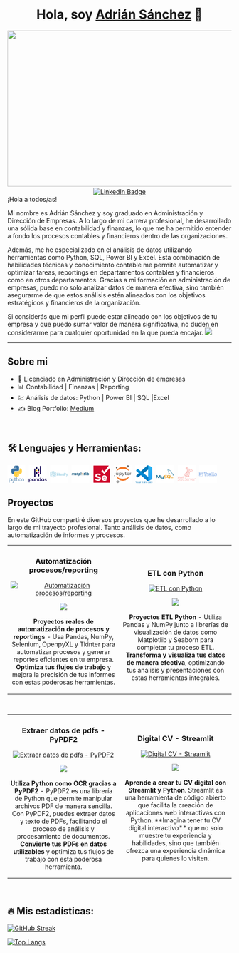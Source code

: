 <div align="center">
<h1 align="center">Hola, soy <a href="https://linkedin.com/in/adriansanchez-garcia">Adrián Sánchez</a> 👋</h1>
 <div align="center">
  <img src="https://media.giphy.com/media/dWesBcTLavkZuG35MI/giphy.gif" width="700" height="350"/>
</div>


  <a href="https://www.linkedin.com/in/adriansanchez-garcia/">
    <img src="https://img.shields.io/badge/LinkedIn-blue?style=for-the-badge&logo=linkedin&logoColor=white" alt="LinkedIn Badge"/>
  </a>
  
</div>
</div>
</div>
¡Hola a todos/as!


Mi nombre es Adrián Sánchez y soy graduado en Administración y Dirección de Empresas. A lo largo de mi carrera profesional, he desarrollado una sólida base en contabilidad y finanzas, lo que me ha permitido entender a fondo los procesos contables y financieros dentro de las organizaciones.

Además, me he especializado en el análisis de datos utilizando herramientas como Python, SQL, Power BI y Excel. Esta combinación de habilidades técnicas y conocimiento contable me permite automatizar y optimizar tareas, reportings en departamentos contables y financieros como en otros departamentos. Gracias a mi formación en administración de empresas, puedo no solo analizar datos de manera efectiva, sino también asegurarme de que estos análisis estén alineados con los objetivos estratégicos y financieros de la organización.

Si considerás que mi perfil puede estar alineado con los objetivos de tu empresa y que puedo sumar valor de manera significativa, no duden en considerarme para cualquier oportunidad en la que pueda encajar.
<img src="[[https://i.imgur.com/weNbhGZ.pn](https://imgur.com/a/3aNgWuv)g](https://imgur.com/a/3aNgWuv)">

---


## Sobre mi

- 🏫 Licenciado en Administración y Dirección de empresas 
- 📊 Contabilidad | Finanzas | Reporting
- 💹 Análisis de datos: Python | Power BI | SQL |Excel
- :writing_hand: Blog Portfolio: [Medium](https://medium.com/@adriansg1991)
<br>


## :hammer_and_wrench: Lenguajes y Herramientas:
<div>
  <img src="https://github.com/devicons/devicon/blob/master/icons/python/python-original-wordmark.svg" title="Python" alt="Python" width="40" height="40"/>&nbsp;
  <img src="https://github.com/devicons/devicon/blob/master/icons/pandas/pandas-original-wordmark.svg" title="Pandas" alt="Pandas" width="40" height="40"/>&nbsp;
  <img src="https://github.com/devicons/devicon/blob/master/icons/numpy/numpy-line-wordmark.svg" title="Numpy" alt="Numpy" width="40" height="40"/>&nbsp;
  <img src="https://github.com/devicons/devicon/blob/master/icons/matplotlib/matplotlib-original-wordmark.svg" title="Matplotlib" alt="Matplotlib" width="40" height="40"/>&nbsp;
  <img src="https://github.com/devicons/devicon/blob/master/icons/selenium/selenium-original.svg" title="Selenium" alt="Selenium" width="40" height="40"/>&nbsp;
  <img src="https://github.com/devicons/devicon/blob/master/icons/jupyter/jupyter-original-wordmark.svg" title="Jupyter" alt="Jupyter" width="40" height="40"/>&nbsp;
  <img src="https://github.com/devicons/devicon/blob/master/icons/vscode/vscode-original-wordmark.svg"  title="VSCode" alt="VSCode" width="40" height="40"/>&nbsp;
  <img src="https://github.com/devicons/devicon/blob/master/icons/mysql/mysql-original-wordmark.svg" title="MySQL"  alt="MySQL" width="40" height="40"/>&nbsp;
  <img src="https://github.com/devicons/devicon/blob/master/icons/microsoftsqlserver/microsoftsqlserver-line-wordmark.svg" title="SQLServer" alt="SQLServer" width="40" height="40"/>&nbsp;
  <img src="https://github.com/devicons/devicon/blob/master/icons/trello/trello-line-wordmark.svg" title="Trello" **alt="Trello" width="40" height="40"/>
</div>

## Proyectos
En este GitHub compartiré diversos proyectos que he desarrollado a lo largo de mi trayecto profesional. Tanto análisis de datos, como automatización de informes y procesos.

<table>
<tr>
<td width="50%">
<h3 align="center">Automatización procesos/reporting</h3>
<div align="center">
<a href="https://github.com/adriansg1991/AutomationsReportsProcesses" target="_blank">
<img src="https://i.imgur.com/UbdXc2Y.png" width="400" alt="Automatización procesos/reporting"></a>
<p>
<a href="https://github.com/adriansg1991/AutomationsReportsProcesses" target="_blank">
<img src="https://img.shields.io/badge/CÓDIGO-ff9?style=for-the-badge&logo=github&logoColor=black">
</a>
<a href="https://youtu.be/vJapzH_46a8" target="_blank">

</a>
</p>
<p><strong>Proyectos reales de automatización de procesos y reportings</strong> - Usa Pandas, NumPy, Selenium, OpenpyXL y Tkinter para automatizar procesos y generar reportes eficientes en tu empresa. <strong>Optimiza tus flujos de trabajo</strong> y mejora la precisión de tus informes con estas poderosas herramientas.</p>
</div>
                                                                                      
</td>

<td width="50%">
               <br>
<h3 align="center">ETL con Python</h3>
<div align="center">                                       
<a href="https://github.com/adriansg1991/ETL_Python" target="_blank">
<img src="https://i.imgur.com/496YOye.png" width="400" alt="ETL con Python">
</a>
<br>
<p>
<a href="https://github.com/adriansg1991/ETL_Python" target="_blank">
<img src="https://img.shields.io/badge/C%C3%93DIGO-80ffaa?style=for-the-badge&logo=github&logoColor=black">
</a>
<a href="https://youtu.be/hhhSMXi0R3E" target="_blank">

</a>
</p>
<p><strong>Proyectos ETL Python</strong> - Utiliza Pandas y NumPy junto a librerías de visualización de datos como Matplotlib y Seaborn para completar tu proceso ETL. <strong>Transforma y visualiza tus datos de manera efectiva</strong>, optimizando tus análisis y presentaciones con estas herramientas integrales.</p>
</div>                                                             
</table>                                                                                 
</div>
<br>

<table>
<tr>
<td width="50%">
<h3 align="center">Extraer datos de pdfs - PyPDF2</h3>
<div align="center">
<a href="https://github.com/adriansg1991/ExtractDataPyPDF" target="_blank"><img src="https://i.imgur.com/ju9LSSW.png" width="400" alt="Extraer datos de pdfs - PyPDF2"></a>
<p>
<a href="https://github.com/adriansg1991/ExtractDataPyPDF" target="_blank">
<img src="https://img.shields.io/badge/CÓDIGO-ff9?style=for-the-badge&logo=github&logoColor=black">
</a>
<a href="https://youtu.be/UaR7GSNACsM" target="_blank">
</a>
</p>
<p><strong>Utiliza Python como OCR gracias a PyPDF2</strong> - PyPDF2 es una librería de Python que permite manipular archivos PDF de manera sencilla. Con PyPDF2, puedes extraer datos y texto de PDFs, facilitando el proceso de análisis y procesamiento de documentos. <strong>Convierte tus PDFs en datos utilizables</strong> y optimiza tus flujos de trabajo con esta poderosa herramienta.</p>
</div>
                                                                                      
</td>       

<td width="50%">
<h3 align="center">Digital CV - Streamlit</h3>
<div align="center">
<a href="https://github.com/adriansg1991/DigitalCV_Streamlit" target="_blank"><img src="https://i.imgur.com/Tdv0qQe.png" width="400" alt="Digital CV - Streamlit"></a>
<p>
<a href="https://github.com/adriansg1991/DigitalCV_Streamlit" target="_blank">
<img src="https://img.shields.io/badge/C%C3%93DIGO-cfaae0?style=for-the-badge&logo=github&logoColor=black">
</a>
<a href="https://youtube.com/playlist?list=PL8ie04dqq7_NUvBcMMosVRAbqZDWmRzX3&si=FdS-Z07ZFAUjDHAE" target="_blank">
</a>
</p>
<p><strong>Aprende a crear tu CV digital con Streamlit y Python</strong>. Streamlit es una herramienta de código abierto que facilita la creación de aplicaciones web interactivas con Python. **Imagina tener tu CV digital interactivo** que no solo muestre tu experiencia y habilidades, sino que también ofrezca una experiencia dinámica para quienes lo visiten. </p>
</div>
                                                                                      
</td>  
</table>                                                                                 
</div>
<br>

## :fire: Mis estadísticas:
[![GitHub Streak](http://github-readme-streak-stats.herokuapp.com?user=adriansg1991&theme=dark&background=000000)](https://git.io/streak-stats)

[![Top Langs](https://github-readme-stats.vercel.app/api/top-langs/?username=adriansg1991&layout=compact&theme=vision-friendly-dark)](https://github.com/adriansg1991/github-readme-stats)

